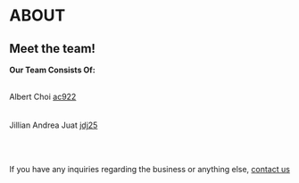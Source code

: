 # ABOUT 

## Meet the team!

**Our Team Consists Of:**
<br><br>

Albert Choi [ac922](#)
<br>
<br><br>
Jillian Andrea Juat [jdj25](#)

<br><br>

If you have any inquiries regarding the business or anything else, [contact us](#)
